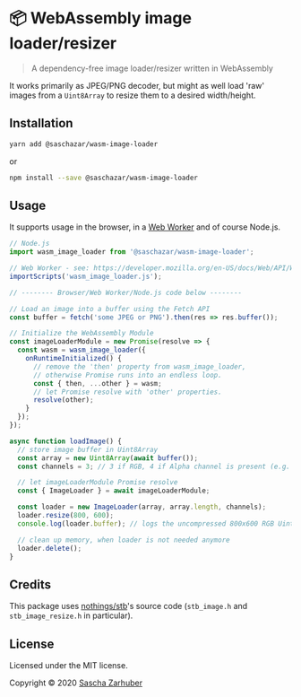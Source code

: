# 📦 WebAssembly image loader/resizer

> A dependency-free image loader/resizer written in WebAssembly

It works primarily as JPEG/PNG decoder, but might as well load 'raw' images from a `Uint8Array` to resize them to a desired width/height.

## Installation

```bash
yarn add @saschazar/wasm-image-loader
```

or

```bash
npm install --save @saschazar/wasm-image-loader
```

## Usage

It supports usage in the browser, in a [Web Worker](https://developer.mozilla.org/en-US/docs/Web/API/Web_Workers_API) and of course Node.js.

```javascript
// Node.js
import wasm_image_loader from '@saschazar/wasm-image-loader';

// Web Worker - see: https://developer.mozilla.org/en-US/docs/Web/API/WorkerGlobalScope/importScripts
importScripts('wasm_image_loader.js');

// -------- Browser/Web Worker/Node.js code below --------

// Load an image into a buffer using the Fetch API
const buffer = fetch('some JPEG or PNG').then(res => res.buffer());

// Initialize the WebAssembly Module
const imageLoaderModule = new Promise(resolve => {
  const wasm = wasm_image_loader({
    onRuntimeInitialized() {
      // remove the 'then' property from wasm_image_loader,
      // otherwise Promise runs into an endless loop.
      const { then, ...other } = wasm;
      // let Promise resolve with 'other' properties.
      resolve(other);
    }
  });
});

async function loadImage() {
  // store image buffer in Uint8Array
  const array = new Uint8Array(await buffer());
  const channels = 3; // 3 if RGB, 4 if Alpha channel is present (e.g. PNG)

  // let imageLoaderModule Promise resolve
  const { ImageLoader } = await imageLoaderModule;

  const loader = new ImageLoader(array, array.length, channels);
  loader.resize(800, 600);
  console.log(loader.buffer); // logs the uncompressed 800x600 RGB Uint8Array

  // clean up memory, when loader is not needed anymore
  loader.delete();
}
```

## Credits

This package uses [nothings/stb](https://github.com/nothings/stb)'s source code (`stb_image.h` and `stb_image_resize.h` in particular).

## License

Licensed under the MIT license.

Copyright ©️ 2020 [Sascha Zarhuber](https://sascha.work)

